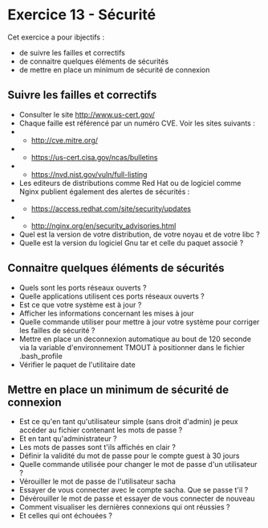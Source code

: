 # Exercice 13 - Sécurité

Cet exercice a pour ibjectifs :
* de suivre les failles et correctifs
* de connaitre quelques éléments de sécurités
* de mettre en place un minimum de sécurité de connexion

## Suivre les failles et correctifs

* Consulter le site  http://www.us-cert.gov/ 
* Chaque faille est référencé par un numéro CVE. Voir les sites suivants : 
* * http://cve.mitre.org/  
* * https://us-cert.cisa.gov/ncas/bulletins 
* * https://nvd.nist.gov/vuln/full-listing 
* Les editeurs de distributions comme Red Hat ou de logiciel comme Nginx publient également des alertes de sécurités :
* * https://access.redhat.com/site/security/updates
* * http://nginx.org/en/security_advisories.html 
* Quel est la version de votre distribution, de votre noyau et de votre libc ?
* Quelle est la version du logiciel Gnu tar et celle du paquet associé ?


## Connaitre quelques éléments de sécurités

* Quels sont les ports réseaux ouverts ?
* Quelle applications utilisent ces ports réseaux ouverts ?
* Est ce que votre système est à jour ? 
* Afficher les informations concernant les mises à jour 
* Quelle commande utiliser pour mettre à jour votre système pour corriger les failles de sécurité ?
* Mettre en place un deconnexion automatique au bout de 120 seconde via la variable d'environnement TMOUT à positionner dans le fichier .bash_profile
* Vérifier le paquet de l'utilitaire date 

## Mettre en place un minimum de sécurité de connexion

* Est ce qu'en tant qu'utilisateur simple (sans droit d'admin) je peux accéder au fichier contenant les mots de passe ?
* Et en tant qu'administrateur ? 
* Les mots de passes sont t'ils affichés en clair ?
* Définir la validité du mot de passe pour le compte guest à 30 jours
* Quelle commande utilisée pour changer le mot de passe d'un utilisateur ?
* Vérouiller le mot de passe de l'utilisateur sacha
* Essayer de vous connecter avec le compte sacha. Que se passe t'il ?
* Dévérouiller le mot de passe et essayer de vous connecter de nouveau
* Comment visualiser les dernières connexions qui ont réussies ? 
* Et celles qui ont échouées ?
